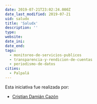```yaml
---
date: 2019-07-21T23:02:24.000Z
date_last_modified: 2019-07-21
uid: saludx
title: 'Saludx'
description: ''
type: 
website: 
date_ini: 
date_end: 
tags:
  - monitoreo-de-servicios-publicos
  - transparencia-y-rendicion-de-cuentas
  - periodismo-de-datos
cities: 
  - Palpalá
---
```


Esta iniciativa fue realizada por:

- [Cristian Damián Cazón](/organizaciones/cristian-damian-cazon)
